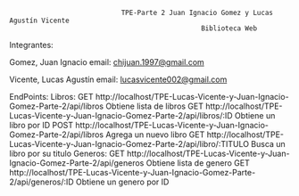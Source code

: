                                 TPE-Parte 2 Juan Ignacio Gomez y Lucas Agustín Vicente
                                                    Biblioteca Web
Integrantes:

Gomez, Juan Ignacio
email: chijuan.1997@gmail.com

Vicente, Lucas Agustín
email: lucasvicente002@gmail.com


EndPoints:
Libros:
GET http://localhost/TPE-Lucas-Vicente-y-Juan-Ignacio-Gomez-Parte-2/api/libros Obtiene lista de libros
GET http://localhost/TPE-Lucas-Vicente-y-Juan-Ignacio-Gomez-Parte-2/api/libros/:ID Obtiene un libro por ID
POST http://localhost/TPE-Lucas-Vicente-y-Juan-Ignacio-Gomez-Parte-2/api/libros Agrega un nuevo libro
GET http://localhost/TPE-Lucas-Vicente-y-Juan-Ignacio-Gomez-Parte-2/api/libro/:TITULO Busca un libro por su titulo
Generos:
GET http://localhost/TPE-Lucas-Vicente-y-Juan-Ignacio-Gomez-Parte-2/api/generos Obtiene lista de genero
GET http://localhost/TPE-Lucas-Vicente-y-Juan-Ignacio-Gomez-Parte-2/api/generos/:ID Obtiene un genero por ID
